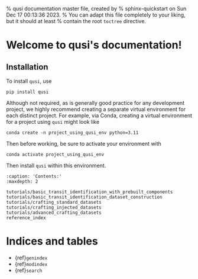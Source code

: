 % qusi documentation master file, created by
% sphinx-quickstart on Sun Dec 17 00:13:36 2023.
% You can adapt this file completely to your liking, but it should at least
% contain the root `toctree` directive.

# Welcome to qusi's documentation!

## Installation

To install `qusi`, use

```shell
pip install qusi
```

Although not required, as is generally good practice for any development project, we highly recommend creating a separate virtual environment for each distinct project. For example, via Conda, creating a virtual environment for a project using `qusi` might look like

```
conda create -n project_using_qusi_env python=3.11
```

Then before working, be sure to activate your environment with

```shell
conda activate project_using_qusi_env
```

Then install `qusi` within this environment.

```{toctree}
:caption: 'Contents:'
:maxdepth: 2

tutorials/basic_transit_identification_with_prebuilt_components
tutorials/basic_transit_identification_dataset_construction
tutorials/crafting_standard_datasets
tutorials/crafting_injected_datasets
tutorials/advanced_crafting_datasets
reference_index
```

# Indices and tables

- {ref}`genindex`
- {ref}`modindex`
- {ref}`search`
